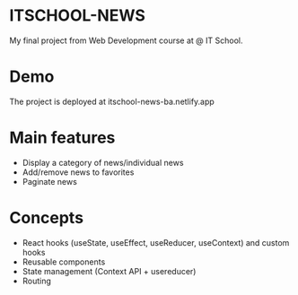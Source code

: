 # ITSCHOOL-NEWS
My final project from Web Development course at @ IT School.

# Demo 
The project is deployed at itschool-news-ba.netlify.app

# Main features
<ul>
  <li>Display a category of news/individual news</li>
  <li>Add/remove news to favorites</li>
  <li>Paginate news</li>
 </ul>

# Concepts
<ul>
  <li>React hooks (useState, useEffect, useReducer, useContext) and custom hooks</li>
  <li>Reusable components</li>
  <li>State management (Context API + usereducer)</li>
  <li>Routing</li>
 </ul>
